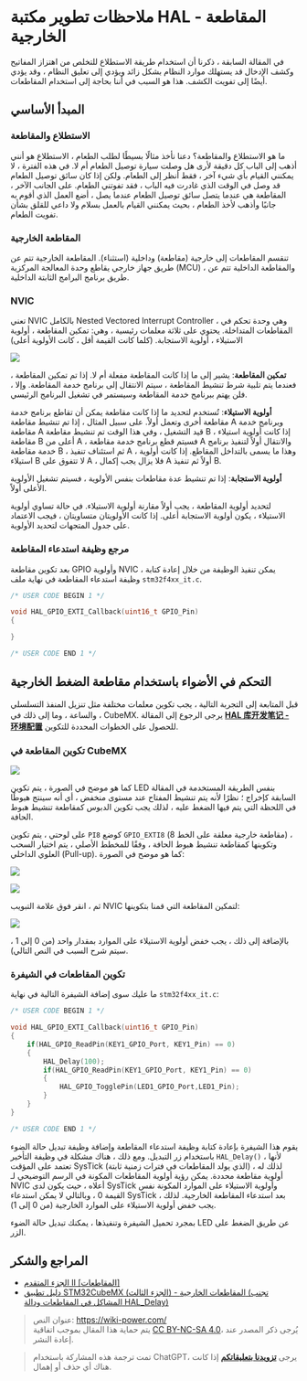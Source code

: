 # ملاحظات تطوير مكتبة HAL - المقاطعة الخارجية

في المقالة السابقة ، ذكرنا أن استخدام طريقة الاستطلاع للتخلص من اهتزاز المفاتيح وكشف الإدخال قد يستهلك موارد النظام بشكل زائد ويؤدي إلى تعليق النظام ، وقد يؤدي أيضًا إلى تفويت الكشف. هذا هو السبب في أننا بحاجة إلى استخدام المقاطعات.

## المبدأ الأساسي

### الاستطلاع والمقاطعة

ما هو الاستطلاع والمقاطعة؟ دعنا نأخذ مثالًا بسيطًا لطلب الطعام ، الاستطلاع هو أنني أذهب إلى الباب كل دقيقة لأرى هل وصلت سيارة توصيل الطعام أم لا. في هذه الفترة ، لا يمكنني القيام بأي شيء آخر ، فقط أنظر إلى الطعام. ولكن إذا كان سائق توصيل الطعام قد وصل في الوقت الذي غادرت فيه الباب ، فقد تفوتني الطعام. على الجانب الآخر ، المقاطعة هي عندما يتصل سائق توصيل الطعام عندما يصل ، أضع العمل الذي أقوم به جانبًا وأذهب لأخذ الطعام ، بحيث يمكنني القيام بالعمل بسلام ولا داعي للقلق بشأن تفويت الطعام.

### المقاطعة الخارجية

تنقسم المقاطعات إلى خارجية (مقاطعة) وداخلية (استثناء). المقاطعة الخارجية تتم عن طريق جهاز خارجي يقاطع وحدة المعالجة المركزية (MCU) ، والمقاطعة الداخلية تتم عن طريق برنامج البرامج الثابتة الداخلية.

### NVIC

تعني NVIC بالكامل Nested Vectored Interrupt Controller ، وهي وحدة تحكم في المقاطعات المتداخلة. يحتوي على ثلاثة معلمات رئيسية ، وهي: تمكين المقاطعة ، أولوية الاستيلاء ، أولوية الاستجابة. (كلما كانت القيمة أقل ، كانت الأولوية أعلى)

![](https://img.wiki-power.com/d/wiki-media/img/20210206121058.png)

**تمكين المقاطعة**: يشير إلى ما إذا كانت المقاطعة مفعلة أم لا. إذا تم تمكين المقاطعة ، فعندما يتم تلبية شرط تنشيط المقاطعة ، سيتم الانتقال إلى برنامج خدمة المقاطعة. وإلا ، فلن يهتم ببرنامج خدمة المقاطعة وسيستمر في تشغيل البرنامج الرئيسي.

**أولوية الاستيلاء**: تُستخدم لتحديد ما إذا كانت مقاطعة يمكن أن تقاطع برنامج خدمة مقاطعة أخرى وتعمل أولاً. على سبيل المثال ، إذا تم تنشيط مقاطعة A وبرنامج خدمة مقاطعة A قيد التشغيل ، وفي هذا الوقت تم تنشيط مقاطعة B ، إذا كانت أولوية استيلاء مقاطعة B أعلى من A ، فسيتم قطع برنامج خدمة مقاطعة A والانتقال أولاً لتنفيذ برنامج خدمة مقاطعة B ، ثم استئناف تنفيذ A ، وهذا ما يسمى بالتداخل المقاطع. إذا كانت أولوية استيلاء B لا تتفوق على A ، فلا يزال يجب إكمال A أولاً ثم تنفيذ B.

**أولوية الاستجابة**: إذا تم تنشيط عدة مقاطعات بنفس الأولوية ، فسيتم تشغيل الأولوية الأعلى أولاً.

لتحديد أولوية المقاطعة ، يجب أولاً مقارنة أولوية الاستيلاء. في حالة تساوي أولوية الاستيلاء ، يكون أولوية الاستجابة أعلى. إذا كانت الأولويتان متساويتان ، فيجب الاعتماد على جدول المتجهات لتحديد الأولوية.

### مرجع وظيفة استدعاء المقاطعة

بعد تكوين مقاطعة GPIO وأولوية NVIC ، يمكن تنفيذ الوظيفة من خلال إعادة كتابة وظيفة استدعاء المقاطعة في نهاية ملف `stm32f4xx_it.c`.

```c
/* USER CODE BEGIN 1 */

void HAL_GPIO_EXTI_Callback(uint16_t GPIO_Pin)
{

}

/* USER CODE END 1 */
```

## التحكم في الأضواء باستخدام مقاطعة الضغط الخارجية

قبل المتابعة إلى التجربة التالية ، يجب تكوين معلمات مختلفة مثل تنزيل المنفذ التسلسلي ، والساعة ، وما إلى ذلك في CubeMX.
يرجى الرجوع إلى المقالة [**HAL 库开发笔记 - 环境配置**](https://wiki-power.com/HAL%E5%BA%93%E5%BC%80%E5%8F%91%E7%AC%94%E8%AE%B0-%E7%8E%AF%E5%A2%83%E9%85%8D%E7%BD%AE) للحصول على الخطوات المحددة للتكوين.

### تكوين المقاطعة في CubeMX

![](https://img.wiki-power.com/d/wiki-media/img/20210205150422.png)

كما هو موضح في الصورة ، يتم تكوين LED بنفس الطريقة المستخدمة في المقالة السابقة كإخراج ؛ نظرًا لأنه يتم تنشيط المفتاح عند مستوى منخفض ، أي أنه سينتج هبوطًا في اللحظة التي يتم فيها الضغط عليه ، لذلك يجب تكوين الدبوس كمقاطعة تنشيط هبوط الحافة.

على لوحتي ، يتم تكوين `PI8` كوضع `GPIO_EXTI8` (مقاطعة خارجية معلقة على الخط 8) ، وتكوينها كمقاطعة تنشيط هبوط الحافة ، وفقًا للمخطط الأصلي ، يتم اختيار السحب العلوي الداخلي (Pull-up). كما هو موضح في الصورة:

![](https://img.wiki-power.com/d/wiki-media/img/20210403222304.png)

![](https://img.wiki-power.com/d/wiki-media/img/20210206131409.png)

ثم ، انقر فوق علامة التبويب NVIC لتمكين المقاطعة التي قمنا بتكوينها:

![](https://img.wiki-power.com/d/wiki-media/img/20210206134916.png)

بالإضافة إلى ذلك ، يجب خفض أولوية الاستيلاء على الموارد بمقدار واحد (من 0 إلى 1 ، سيتم شرح السبب في النص التالي).

### تكوين المقاطعات في الشيفرة

ما عليك سوى إضافة الشيفرة التالية في نهاية `stm32f4xx_it.c`:

```c title="stm32f4xx_it.c"
/* USER CODE BEGIN 1 */

void HAL_GPIO_EXTI_Callback(uint16_t GPIO_Pin)
{
    if(HAL_GPIO_ReadPin(KEY1_GPIO_Port, KEY1_Pin) == 0)
    {
        HAL_Delay(100);
        if(HAL_GPIO_ReadPin(KEY1_GPIO_Port, KEY1_Pin) == 0)
        {
            HAL_GPIO_TogglePin(LED1_GPIO_Port,LED1_Pin);
        }
    }
}

/* USER CODE END 1 */
```

يقوم هذا الشيفرة بإعادة كتابة وظيفة استدعاء المقاطعة وإضافة وظيفة تبديل حالة الضوء باستخدام زر التبديل. ومع ذلك ، هناك مشكلة في وظيفة التأخير `HAL_Delay()` ، لأنها تعتمد على المؤقت SysTick (الذي يولد المقاطعات في فترات زمنية ثابتة) ، لذلك له أولوية مقاطعة محددة. يمكن رؤية أولوية المقاطعات المكونة في الرسم التوضيحي لـ NVIC أعلاه ، حيث يكون لدى SysTick وأولوية الاستيلاء على الموارد المكونة نفس القيمة 0 ، وبالتالي لا يمكن استدعاء SysTick بعد استدعاء المقاطعة الخارجية. لذلك ، يجب خفض أولوية الاستيلاء على الموارد الخارجية (من 0 إلى 1).

بمجرد تحميل الشيفرة وتنفيذها ، يمكنك تبديل حالة الضوء LED عن طريق الضغط على الزر.

## المراجع والشكر

- [الجزء المتقدم II [المقاطعات]](https://alchemicronin.github.io/posts/ff6aca34/)
- [دليل تطبيق STM32CubeMX (الجزء الثالث) - المقاطعات الخارجية (تجنب المشاكل في المقاطعات ودالة HAL_Delay)](https://blog.csdn.net/weixin_43892323/article/details/104383560?utm_medium=distribute.pc_relevant.none-task-blog-BlogCommendFromMachineLearnPai2-1.control&depth_1-utm_source=distribute.pc_relevant.none-task-blog-BlogCommendFromMachineLearnPai2-1.control)

> عنوان النص: <https://wiki-power.com/>  
> يتم حماية هذا المقال بموجب اتفاقية [CC BY-NC-SA 4.0](https://creativecommons.org/licenses/by/4.0/deed.zh)، يُرجى ذكر المصدر عند إعادة النشر.

> تمت ترجمة هذه المشاركة باستخدام ChatGPT، يرجى [**تزويدنا بتعليقاتكم**](https://github.com/linyuxuanlin/Wiki_MkDocs/issues/new) إذا كانت هناك أي حذف أو إهمال.